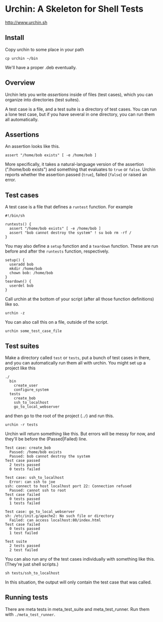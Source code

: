 Urchin: A Skeleton for Shell Tests
=====

http://www.urchin.sh

## Install

Copy urchin to some place in your path

    cp urchin ~/bin

We'll have a proper .deb eventually.

## Overview

Urchin lets you write *assertions* inside of files (test cases), which you can
organize into directories (test suites).

A test case is a file, and a test suite is a directory of test cases.
You can run a lone test case, but if you have several in one directory,
you can run them all automatically.

## Assertions

An assertion looks like this.

    assert "/home/bob exists" [ -e /home/bob ]

More specifically, it takes a natural-language version of the
assertion ("/home/bob exists") and something that evaluates to
`true` or `false`. Urchin reports whether the assertion passed
(`true`), failed (`false`) or raised an error.

## Test cases

A test case is a file that defines a `runtest` function. For example

    #!/bin/sh

    runtests() {
      assert "/home/bob exists" [ -e /home/bob ]
      assert "bob cannot destroy the system" ! su bob rm -rf / 
    }

You may also define a `setup` function and a `teardown` function.
These are run before and after the `runtests` function, respectively.

    setup() {
      useradd bob
      mkdir /home/bob
      chown bob: /home/bob
    }
    teardown() {
      userdel bob
    }

Call urchin at the bottom of your script (after all those function
definitions) like so.

    urchin -z

You can also call this on a file, outside of the script.

    urchin some_test_case_file

## Test suites

Make a directory called `test` or `tests`, put a bunch of test cases
in there, and you can automatically run them all with urchin. You might
set up a project like this

    ./
      bin
        create_user
        configure_system
      tests
        create_bob
        ssh_to_localhost
        go_to_local_webserver

and then go to the root of the project (`./`) and run this.

    urchin -r tests 

Urchin will return something like this. But errors will be
messy for now, and they'll be before the (Passed|Failed) line.

    Test case: create_bob
      Passed: /home/bob exists
      Passed: bob cannot destroy the system
    Test case passed
      2 tests passed
      0 tests failed

    Test case: ssh_to_localhost
      Error: can ssh to joe
    ssh: connect to host localhost port 22: Connection refused
      Passed: cannot ssh to root
    Test case failed 
      0 tests passed
      1 tests failed

    Test case: go_to_local_webserver
    sh: /etc/init.g/apache2: No such file or directory
      Failed: can access localhost:80/index.html
    Test case failed 
      0 tests passed
      1 test failed

    Test suite
      2 tests passed
      2 test failed

You can also run any of the test cases individually with
something like this. (They're just shell scripts.)

    sh tests/ssh_to_localhost

In this situation, the output will only contain the
test case that was called.

## Running tests

There are meta tests in meta_test_suite and meta_test_runner.
Run them with `./meta_test_runner`.
